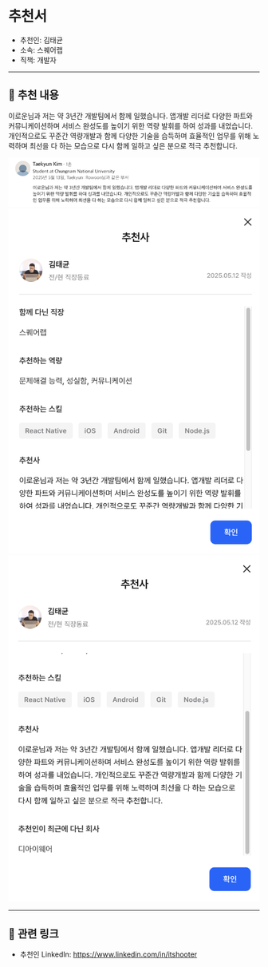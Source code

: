 # 추천서

- 추천인: 김태균
- 소속: 스퀘어랩
- 직책: 개발자

---

## 💬 추천 내용

이로운님과 저는 약 3년간 개발팀에서 함께 일했습니다. 앱개발 리더로 다양한 파트와 커뮤니케이션하며 서비스 완성도를 높이기 위한 역량 발휘를 하여 성과를 내었습니다. 개인적으로도 꾸준간 역량개발과 함께 다양한 기술을 습득하며 효율적인 업무를 위해 노력하며 최선을 다 하는 모습으로 다시 함께 일하고 싶은 분으로 적극 추천합니다.

![](/assets/linkedin/linkedin-squarelab-taekyun-developer.png)
![](/assets/wanted/wanted-squarelab-taekyun-developer-01.png)
![](/assets/wanted/wanted-squarelab-taekyun-developer-02.png)

---

## 🔗 관련 링크

- 추천인 LinkedIn: https://www.linkedin.com/in/itshooter
